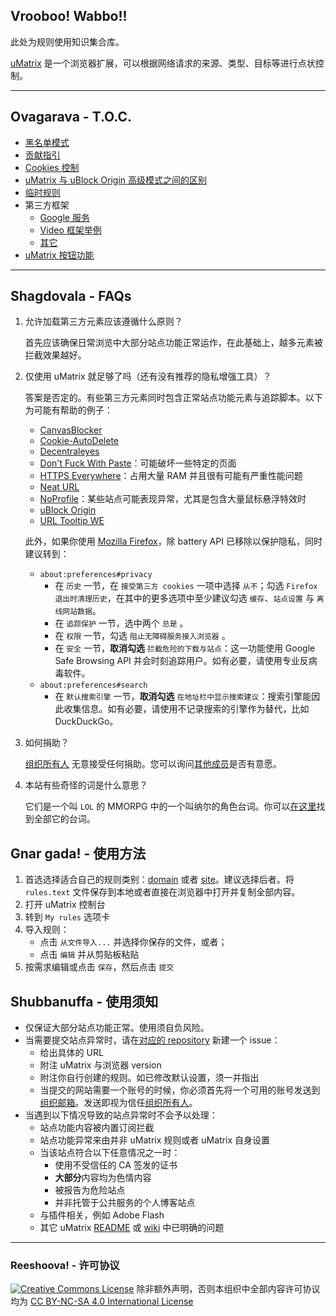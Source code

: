 ## Vrooboo! Wabbo!!

此处为规则使用知识集合库。

[uMatrix](https://github.com/gorhill/uMatrix) 是一个浏览器扩展，可以根据网络请求的来源、类型、目标等进行点状控制。

---

## Ovagarava - T.O.C.

- [黑名单模式](Blacklist-Mode.md)
- [贡献指引](Contributing.md)
- [Cookies 控制](Cookies-Control.md)
- [uMatrix 与 uBlock Origin 高级模式之间的区别](Differences.md)
- [临时规则](Temp.md)
- 第三方框架
    - [Google 服务](Google-Services.md)
    - [Video 框架举例](Video-Iframe-Examples.md)
    - [其它](Others.md)
- [uMatrix 按钮功能](Visual.md)

---

## Shagdovala - FAQs

1. 允许加载第三方元素应该遵循什么原则？

    首先应该确保日常浏览中大部分站点功能正常运作，在此基础上，越多元素被拦截效果越好。

2. 仅使用 uMatrix 就足够了吗（还有没有推荐的隐私增强工具）？

    答案是否定的。有些第三方元素同时包含正常站点功能元素与追踪脚本。以下为可能有帮助的例子：
    - [CanvasBlocker](https://github.com/kkapsner/CanvasBlocker)
    - [Cookie-AutoDelete](https://github.com/Cookie-AutoDelete/Cookie-AutoDelete)
    - [Decentraleyes](https://decentraleyes.org/)
    - [Don't Fuck With Paste](https://addons.mozilla.org/firefox/addon/don-t-fuck-with-paste/)：可能破坏一些特定的页面
    - [HTTPS Everywhere](https://www.eff.org/https-everywhere)：占用大量 RAM 并且很有可能有严重性能问题
    - [Neat URL](http://hugsmile.eu/)
    - [NoProfile](https://addons.mozilla.org/firefox/addon/noprofile/)：某些站点可能表现异常，尤其是包含大量鼠标悬浮特效时
    - [uBlock Origin](https://github.com/gorhill/uBlock)
    - [URL Tooltip WE](https://addons.mozilla.org/firefox/addon/url-tooltip-we/)

    此外，如果你使用 [Mozilla Firefox](https://www.mozilla.org/firefox/all/)，除 battery API 已移除以保护隐私，同时建议转到：

    - `about:preferences#privacy`
        - 在 `历史` 一节，在 `接受第三方 cookies` 一项中选择 `从不`；勾选 `Firefox 退出时清理历史`，在其中的更多选项中至少建议勾选 `缓存`、`站点设置` 与 `离线网站数据`。 
        - 在 `追踪保护` 一节，选中两个 `总是` 。
        - 在 `权限` 一节，勾选 `阻止无障碍服务接入浏览器` 。
        - 在 `安全` 一节，**取消勾选** `拦截危险的下载与站点`：这一功能使用 Google Safe Browsing API 并会时刻追踪用户。如有必要，请使用专业反病毒软件。
    - `about:preferences#search`
        - 在 `默认搜索引擎` 一节，**取消勾选** `在地址栏中显示搜索建议`：搜索引擎能因此收集信息。如有必要，请使用不记录搜索的引擎作为替代，比如 DuckDuckGo。

3. 如何捐助？

    [组织所有人](https://github.com/Rictusempra) 无意接受任何捐助。您可以询问[其他成员](https://github.com/orgs/uMatrix-Rules/people)是否有意愿。

4. 本站有些奇怪的词是什么意思？

    它们是一个叫 `LOL` 的 MMORPG 中的一个叫纳尔的角色台词。你可以[在这里](http://leagueoflegends.wikia.com/wiki/Gnar/Quotes)找到全部它的台词。

## Gnar gada! - 使用方法

1. 首选选择适合自己的规则类别：[domain](https://github.com/uMatrix-Rules/uMatrix-Rules-Domain) 或者 [site](https://github.com/uMatrix-Rules/uMatrix-Rules-Site)。建议选择后者。将 `rules.text` 文件保存到本地或者直接在浏览器中打开并复制全部内容。
2. 打开 uMatrix 控制台
3. 转到 `My rules` 选项卡
4. 导入规则：
   - 点击 `从文件导入...` 并选择你保存的文件，或者；
   - 点击 `编辑` 并从剪贴板粘贴
5. 按需求编辑或点击 `保存`，然后点击 `提交`

## Shubbanuffa - 使用须知

- 仅保证大部分站点功能正常。使用须自负风险。
- 当需要提交站点异常时，请在[对应的 repository](https://github.com/uMatrix-Rules) 新建一个 issue：
    - 给出具体的 URL
    - 附注 uMatrix 与浏览器 version
    - 附注你自行创建的规则。如已修改默认设置，须一并指出
    - 当提交的网站需要一个账号的时候，你必须首先将一个可用的账号发送到[组织邮箱](lolipopplus@protonmail.com)。发送即视为信任[组织所有人](https://github.com/Rictusempra)。
- 当遇到以下情况导致的站点异常时不会予以处理：
    -  站点功能内容被内置订阅拦截
    -  站点功能异常来由并非 uMatrix 规则或者 uMatrix 自身设置
    -  当该站点符合以下任意情况之一时：
        -  使用不受信任的 CA 签发的证书
        -  **大部分**内容均为色情内容
        -  被报告为危险站点
        -  并非托管于公共服务的个人博客站点
    -  与插件相关，例如 Adobe Flash
    -  其它 uMatrix [README](https://github.com/gorhill/uMatrix/blob/master/README.md) 或 [wiki](https://github.com/gorhill/uMatrix/wiki) 中已明确的问题

---

### Reeshoova! - 许可协议

<a rel="license" href="http://creativecommons.org/licenses/by-nc-sa/4.0/"><img alt="Creative Commons License" style="border-width:0" src="https://i.creativecommons.org/l/by-nc-sa/4.0/88x31.png" /></a>
除非额外声明，否则本组织中全部内容许可协议均为 <a rel="license" href="http://creativecommons.org/licenses/by-nc-sa/4.0/">CC BY-NC-SA 4.0 International License</a>
